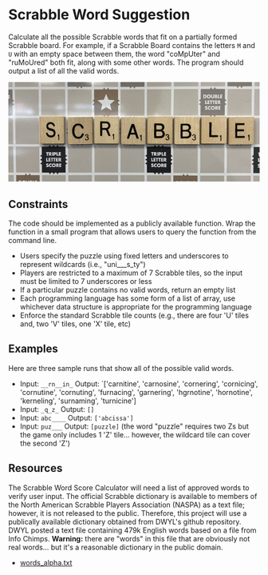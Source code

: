 # Scrabble Word Suggestion #
Calculate all the possible Scrabble words that fit on a partially formed Scrabble board. For example, if a Scrabble Board contains the letters `M` and `U` with an empty space between them, the word "coMpUter" and "ruMoUred" both fit, along with some other words. The program should output a list of all the valid words.

![Picture of Scrabble Board from Engineering Lab](scrabble.jpg)

## Constraints ##
The code should be implemented as a publicly available function. Wrap the function in a small program that allows users to query the function from the command line.
* Users specify the puzzle using fixed letters and underscores to represent wildcards (i.e., "uni___s_ty")
* Players are restricted to a maximum of 7 Scrabble tiles, so the input must be limited to 7 underscores or less
* If a particular puzzle contains no valid words, return an empty list
* Each programming language has some form of a list of array, use whichever data structure is appropriate for the programming language
* Enforce the standard Scrabble tile counts (e.g., there are four 'U' tiles and, two 'V' tiles, one 'X' tile, etc)

## Examples ##
Here are three sample runs that show all of the possible valid words.
* Input: `__rn__in_` Output: `['carnitine', 'carnosine', 'cornering', 'cornicing', 'cornutine', 'cornuting', 'furnacing', 'garnering', 'hgrnotine', 'hornotine', 'kerneling', 'surnaming', 'turnicine']
* Input: `_q_z_` Output: `[]`
* Input: `abc____` Output: `['abcissa']`
* Input: `puz___` Output: `[puzzle]` (the word "puzzle" requires two Zs but the game only includes 1 'Z' tile... however, the wildcard tile can cover the second 'Z')

## Resources ##
The Scrabble Word Score Calculator will need a list of approved words to verify user input. The official Scrabble dictionary is available to members of the North American Scrabble Players Association (NASPA) as a text file; however, it is not released to the public. Therefore, this project will use a publically available dictionary obtained from DWYL's github repository. DWYL posted a text file containing 479k English words based on a file from Info Chimps. **Warning:** there are "words" in this file that are obviously not real words... but it's a reasonable dictionary in the public domain.
* [words_alpha.txt](words_alpha.txt)
